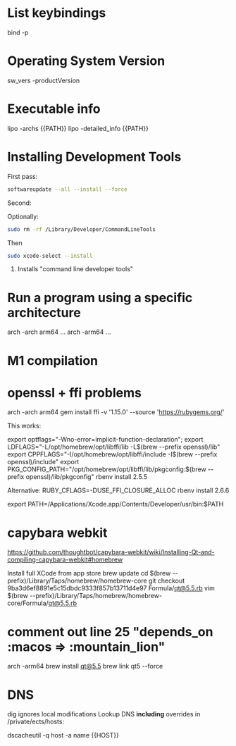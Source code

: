 # List keybindings

bind -p

# Operating System Version

sw_vers -productVersion

# Executable info

lipo -archs {{PATH}}
lipo -detailed_info {{PATH}}

# Installing Development Tools

First pass:

```sh
softwareupdate --all --install --force
```

Second:

Optionally:

```sh
sudo rm -rf /Library/Developer/CommandLineTools
```

Then

```sh
sudo xcode-select --install
```

1. Installs "command line developer tools"

# Run a program using a specific architecture

arch -arch arm64 ...
arch -arm64 ...

# M1 compilation

# openssl + ffi problems

arch -arch arm64 gem install ffi -v '1.15.0' --source 'https://rubygems.org/'

This works:

export optflags="-Wno-error=implicit-function-declaration";
export LDFLAGS="-L/opt/homebrew/opt/libffi/lib -L$(brew --prefix openssl)/lib"
export CPPFLAGS="-I/opt/homebrew/opt/libffi/include -I$(brew --prefix openssl)/include"
export PKG_CONFIG_PATH="/opt/homebrew/opt/libffi/lib/pkgconfig:$(brew --prefix openssl)/lib/pkgconfig"
rbenv install 2.5.5

Alternative:
RUBY_CFLAGS=-DUSE_FFI_CLOSURE_ALLOC rbenv install 2.6.6

export PATH=/Applications/Xcode.app/Contents/Developer/usr/bin:$PATH

# capybara webkit

https://github.com/thoughtbot/capybara-webkit/wiki/Installing-Qt-and-compiling-capybara-webkit#homebrew

Install full XCode from app store
brew update
cd $(brew --prefix)/Library/Taps/homebrew/homebrew-core
git checkout 9ba3d6ef8891e5c15dbdc9333f857b13711d4e97 Formula/qt@5.5.rb
vim $(brew --prefix)/Library/Taps/homebrew/homebrew-core/Formula/qt@5.5.rb
# comment out line 25 "depends_on :macos => :mountain_lion"
arch -arm64 brew install qt@5.5
brew link qt5 --force

# DNS

dig ignores local modifications
Lookup DNS **including** overrides in /private/ects/hosts:

dscacheutil -q host -a name {{HOST}}

